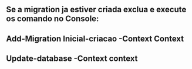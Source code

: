 Se a migration ja estiver criada exclua e execute os comando no Console:
----------------------------------------------------------------------------------------------------------------------------------
Add-Migration Inicial-criacao -Context Context
----------------------------------------------------------------------------------------------------------------------------------
Update-database -Context context
----------------------------------------------------------------------------------------------------------------------------------
